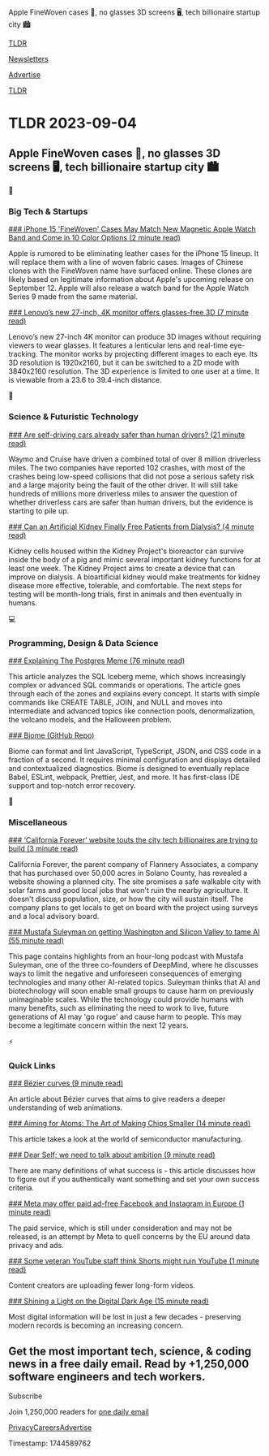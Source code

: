 Apple FineWoven cases 📱, no glasses 3D screens 🖥️, tech billionaire startup city 🏙️

[TLDR](/)

[Newsletters](/newsletters)

[Advertise](https://advertise.tldr.tech/)

[TLDR](/)

# TLDR 2023-09-04

## Apple FineWoven cases 📱, no glasses 3D screens 🖥️, tech billionaire startup city 🏙️

📱

### Big Tech & Startups

[### iPhone 15 'FineWoven' Cases May Match New Magnetic Apple Watch Band and Come in 10 Color Options (2 minute read)](https://www.macrumors.com/2023/09/03/finewoven-cases-may-match-new-watch-band/?utm_source=tldrnewsletter)

Apple is rumored to be eliminating leather cases for the iPhone 15 lineup. It will replace them with a line of woven fabric cases. Images of Chinese clones with the FineWoven name have surfaced online. These clones are likely based on legitimate information about Apple's upcoming release on September 12. Apple will also release a watch band for the Apple Watch Series 9 made from the same material.

[### Lenovo’s new 27-inch, 4K monitor offers glasses-free 3D (7 minute read)](https://arstechnica.com/gadgets/2023/09/lenovo-adds-glasses-free-3d-to-a-27-inch-monitor-for-2999/?utm_source=tldrnewsletter)

Lenovo’s new 27-inch 4K monitor can produce 3D images without requiring viewers to wear glasses. It features a lenticular lens and real-time eye-tracking. The monitor works by projecting different images to each eye. Its 3D resolution is 1920x2160, but it can be switched to a 2D mode with 3840x2160 resolution. The 3D experience is limited to one user at a time. It is viewable from a 23.6 to 39.4-inch distance.

🚀

### Science & Futuristic Technology

[### Are self-driving cars already safer than human drivers? (21 minute read)](https://arstechnica.com/cars/2023/09/are-self-driving-cars-already-safer-than-human-drivers/?utm_source=tldrnewsletter)

Waymo and Cruise have driven a combined total of over 8 million driverless miles. The two companies have reported 102 crashes, with most of the crashes being low-speed collisions that did not pose a serious safety risk and a large majority being the fault of the other driver. It will still take hundreds of millions more driverless miles to answer the question of whether driverless cars are safer than human drivers, but the evidence is starting to pile up.

[### Can an Artificial Kidney Finally Free Patients from Dialysis? (4 minute read)](https://www.ucsf.edu/news/2023/08/426056/can-artificial-kidney-finally-free-patients-dialysis?utm_source=tldrnewsletter)

Kidney cells housed within the Kidney Project's bioreactor can survive inside the body of a pig and mimic several important kidney functions for at least one week. The Kidney Project aims to create a device that can improve on dialysis. A bioartificial kidney would make treatments for kidney disease more effective, tolerable, and comfortable. The next steps for testing will be month-long trials, first in animals and then eventually in humans.

💻

### Programming, Design & Data Science

[### Explaining The Postgres Meme (76 minute read)](https://www.avestura.dev/blog/explaining-the-postgres-meme?utm_source=tldrnewsletter)

This article analyzes the SQL Iceberg meme, which shows increasingly complex or advanced SQL commands or operations. The article goes through each of the zones and explains every concept. It starts with simple commands like CREATE TABLE, JOIN, and NULL and moves into intermediate and advanced topics like connection pools, denormalization, the volcano models, and the Halloween problem.

[### Biome (GitHub Repo)](https://github.com/biomejs/biome?utm_source=tldrnewsletter)

Biome can format and lint JavaScript, TypeScript, JSON, and CSS code in a fraction of a second. It requires minimal configuration and displays detailed and contextualized diagnostics. Biome is designed to eventually replace Babel, ESLint, webpack, Prettier, Jest, and more. It has first-class IDE support and top-notch error recovery.

🎁

### Miscellaneous

[### ‘California Forever’ website touts the city tech billionaires are trying to build (3 minute read)](https://www.theverge.com/2023/9/3/23857664/california-forever-tech-billionaire-secret-city?utm_source=tldrnewsletter)

California Forever, the parent company of Flannery Associates, a company that has purchased over 50,000 acres in Solano County, has revealed a website showing a planned city. The site promises a safe walkable city with solar farms and good local jobs that won't ruin the nearby agriculture. It doesn't discuss population, size, or how the city will sustain itself. The company plans to get locals to get on board with the project using surveys and a local advisory board.

[### Mustafa Suleyman on getting Washington and Silicon Valley to tame AI (55 minute read)](https://80000hours.org/podcast/episodes/mustafa-suleyman-getting-washington-and-silicon-valley-to-tame-ai/?utm_source=tldrnewsletter)

This page contains highlights from an hour-long podcast with Mustafa Suleyman, one of the three co-founders of DeepMind, where he discusses ways to limit the negative and unforeseen consequences of emerging technologies and many other AI-related topics. Suleyman thinks that AI and biotechnology will soon enable small groups to cause harm on previously unimaginable scales. While the technology could provide humans with many benefits, such as eliminating the need to work to live, future generations of AI may 'go rogue' and cause harm to people. This may become a legitimate concern within the next 12 years.

⚡

### Quick Links

[### Bézier curves (9 minute read)](https://blog.richardekwonye.com/bezier-curves?utm_source=tldrnewsletter)

An article about Bézier curves that aims to give readers a deeper understanding of web animations.

[### Aiming for Atoms: The Art of Making Chips Smaller (14 minute read)](https://www.techspot.com/article/1856-aiming-for-atoms-chip-manufacturing/?utm_source=tldrnewsletter)

This article takes a look at the world of semiconductor manufacturing.

[### Dear Self; we need to talk about ambition (9 minute read)](https://www.lesswrong.com/posts/uGDtroD26aLvHSoK2/dear-self-we-need-to-talk-about-ambition-1?utm_source=tldrnewsletter)

There are many definitions of what success is - this article discusses how to figure out if you authentically want something and set your own success criteria.

[### Meta may offer paid ad-free Facebook and Instagram in Europe (1 minute read)](https://www.theverge.com/2023/9/1/23855820/meta-paid-ad-free-facebook-and-instagram-eu?utm_source=tldrnewsletter)

The paid service, which is still under consideration and may not be released, is an attempt by Meta to quell concerns by the EU around data privacy and ads.

[### Some veteran YouTube staff think Shorts might ruin YouTube (1 minute read)](https://www.theverge.com/2023/9/3/23857451/youtube-shorts-tiktok-ads-short-video?utm_source=tldrnewsletter)

Content creators are uploading fewer long-form videos.

[### Shining a Light on the Digital Dark Age (15 minute read)](https://longnow.org/ideas/shining-a-light-on-the-digital-dark-age/?utm_source=tldrnewsletter)

Most digital information will be lost in just a few decades - preserving modern records is becoming an increasing concern.

## Get the most important tech, science, & coding news in a free daily email. Read by +1,250,000 software engineers and tech workers.

Subscribe

Join 1,250,000 readers for [one daily email](/api/latest/tech)

[Privacy](/privacy)[Careers](https://jobs.ashbyhq.com/tldr.tech)[Advertise](/tech/advertise)

Timestamp: 1744589762